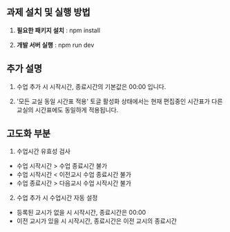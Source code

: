 ## 과제 설치 및 실행 방법

1. **필요한 패키지 설치**
   : npm install

2. **개발 서버 실행**
   : npm run dev

## 추가 설명

1. 수업 추가 시 시작시간, 종료시간의 기본값은 00:00 입니다.

2. '모든 교실 동일 시간표 적용' 토글 활성화 상태에서는 현재 편집중인 시간표가 다른 교실의 시간표에도 동일하게 적용됩니다.

## 고도화 부분

1. 수업시간 유효성 검사

- 수업 시작시간 > 수업 종료시간 불가
- 수업 시작시간 < 이전교시 수업 종료시간 불가
- 수업 종료시간 > 다음교시 수업 시작시간 불가

2. 수업 추가 시 수업시간 자동 설정

- 등록된 교시가 없을 시 시작시간, 종료시간은 00:00
- 이전 교시가 있을 시 시작시간, 종료시간은 이전 교시의 종료시간
